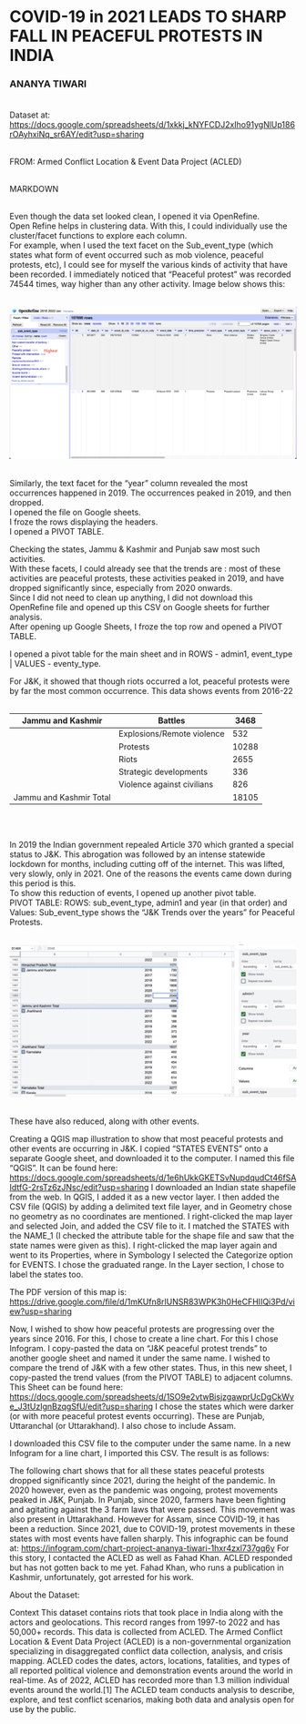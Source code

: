 # COVID-19 in 2021 LEADS TO SHARP FALL IN PEACEFUL PROTESTS IN INDIA
### ANANYA TIWARI <br><br>

Dataset at: https://docs.google.com/spreadsheets/d/1xkkj_kNYFCDJ2xIho91ygNlUp186rOAyhxiNq_sr6AY/edit?usp=sharing <br><br>

FROM: Armed Conflict Location & Event Data Project (ACLED)<br><br>

MARKDOWN<br><br>

Even though the data set looked clean, I opened it via OpenRefine. <br>
Open Refine helps in clustering data. With this, I could individually use the cluster/facet functions to explore each column. <br>
For example, when I used the text facet on the Sub_event_type (which states what form of event occurred such as mob violence, peaceful protests, etc), I could see for myself the various kinds of activity that have been recorded. I immediately noticed that “Peaceful protest” was recorded 74544 times, way higher than any other activity. Image below shows this:<br><br>

!['Peaceful protests are highest'](/numberone.jpg) <br><br>



Similarly, the text facet for the “year” column revealed the most occurrences happened in 2019. The occurrences peaked in 2019, and then dropped. <br>
I opened the file on Google sheets. <br>
I froze the rows displaying the headers. <br>
I opened a PIVOT TABLE.<br>

Checking the states, Jammu & Kashmir and Punjab saw most such activities. <br>
With these facets, I could already see that the trends are : most of these activities are peaceful protests, these activities peaked in 2019, and have dropped significantly since, especially from 2020 onwards. <br>
Since I did not need to clean up anything, I did not download this OpenRefine file and opened up this CSV on Google sheets for further analysis. <br>
After opening up Google Sheets, I froze the top row and opened a PIVOT TABLE. <br>

I opened a pivot table for the main sheet and in ROWS - admin1, event_type | VALUES - eventy_type. <br>

For J&K, it showed that though riots occurred a lot, peaceful protests were by far the most common occurrence. This data shows events from 2016-22 <br><br>

| Jammu and Kashmir       	| Battles                    	| 3468  	|
|-------------------------	|----------------------------	|-------	|
|                         	| Explosions/Remote violence 	| 532   	|
|                         	| Protests                   	| 10288 	|
|                         	| Riots                      	| 2655  	|
|                         	| Strategic developments     	| 336   	|
|                         	| Violence against civilians 	| 826   	|
| Jammu and Kashmir Total 	|                            	| 18105 	|

<br><br>



In 2019 the Indian government repealed Article 370 which granted a special status to J&K. This abrogation was followed by an intense statewide lockdown for months, including cutting off of the internet. This was lifted, very slowly, only in 2021. One of the reasons the events came down during this period is this. <br>
To show this reduction of events, I opened up another pivot table. <br>
PIVOT TABLE: ROWS: sub_event_type, admin1 and year (in that order) and Values: Sub_event_type shows the “J&K Trends over the years” for Peaceful Protests.<br><br>
 
 !['Peaceful protests in J&K over the years'](/numberthree.jpg)<br><br> 


These have also reduced, along with other events. 

Creating a QGIS map illustration to show that most peaceful protests and other events are occurring in J&K. 
I copied “STATES EVENTS” onto a separate Google sheet, and downloaded it to the computer. I named this file “QGIS”. It can be found here: https://docs.google.com/spreadsheets/d/1e6hUkkGKETSvNupdqudCt46fSAIdtfG-2rsTz6zJNsc/edit?usp=sharing 
I downloaded an Indian state shapefile from the web. 
In QGIS, I added it as a new vector layer. 
I then added the CSV file (QGIS) by adding a delimited text file layer, and in Geometry chose no geometry as no coordinates are mentioned. 
I right-clicked the map layer and selected Join, and added the CSV file to it. I matched the STATES with the NAME_1 (I checked the attribute table for the shape file and saw that the state names were given as this). 
I right-clicked the map layer again and went to its Properties, where in Symbology I selected the Categorize option for EVENTS. I chose the graduated range. 
In the Layer section, I chose to label the states too. 

The PDF version of this map is: https://drive.google.com/file/d/1mKUfn8rlUNSR83WPK3h0HeCFHIIQi3Pd/view?usp=sharing 

Now, I wished to show how peaceful protests are progressing over the years since 2016. For this, I chose to create a line chart. For this I chose Infogram. 
I copy-pasted the data on “J&K peaceful protest trends” to another google sheet and named it under the same name.
I wished to compare the trend of J&K with a few other states. Thus, in this new sheet, I copy-pasted the trend values (from the PIVOT TABLE) to adjacent columns. This Sheet can be found here: https://docs.google.com/spreadsheets/d/1SO9e2vtwBisjzgawprUcDgCkWye_J3tUzIgnBzqgSfU/edit?usp=sharing 
I chose the states which were darker (or with more peaceful protest events occurring). These are Punjab, Uttaranchal (or Uttarakhand). I also chose to include Assam. 

I downloaded this CSV file to the computer under the same name. 
In a new Infogram for a line chart, I imported this CSV. 
The result is as follows:

The following chart shows that for all these states peaceful protests dropped significantly since 2021, during the height of the pandemic. In 2020 however, even as the pandemic was ongoing, protest movements peaked in J&K, Punjab. In Punjab, since 2020, farmers have been fighting and agitating against the 3 farm laws that were passed. This movement was also present in Uttarakhand. However for Assam, since COVID-19, it has been a reduction. 
Since 2021, due to COVID-19, protest movements in these states with most events have fallen sharply. 
This infographic can be found at: https://infogram.com/chart-project-ananya-tiwari-1hxr4zxl737gq6y 
For this story, I contacted the ACLED as well as Fahad Khan. ACLED responded but has not gotten back to me yet. Fahad Khan, who runs a publication in Kashmir, unfortunately, got arrested for his work. 

About the Dataset: 

Context
This dataset contains riots that took place in India along with the actors and geolocations. This record ranges from 1997-to 2022 and has 50,000+ records. This data is collected from ACLED. The Armed Conflict Location & Event Data Project (ACLED) is a non-governmental organization specializing in disaggregated conflict data collection, analysis, and crisis mapping. ACLED codes the dates, actors, locations, fatalities, and types of all reported political violence and demonstration events around the world in real-time. As of 2022, ACLED has recorded more than 1.3 million individual events around the world.[1] The ACLED team conducts analysis to describe, explore, and test conflict scenarios, making both data and analysis open for use by the public.

